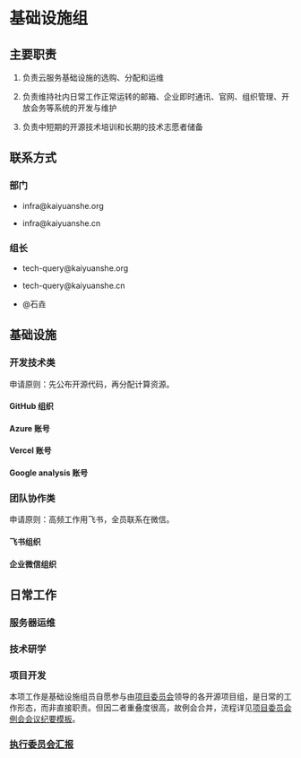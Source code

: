 # 基础设施组

## 主要职责

1. 负责云服务基础设施的选购、分配和运维

2. 负责维持社内日常工作正常运转的邮箱、企业即时通讯、官网、组织管理、开放会务等系统的开发与维护

3. 负责中短期的开源技术培训和长期的技术志愿者储备

## 联系方式

### 部门

- infra@kaiyuanshe\.org

- infra@kaiyuanshe\.cn

### 组长

- tech\-query@kaiyuanshe\.org

- tech\-query@kaiyuanshe\.cn

- @石垚

## 基础设施

### 开发技术类

申请原则：先公布开源代码，再分配计算资源。

#### GitHub 组织



#### Azure 账号



#### Vercel 账号



#### Google analysis 账号



### 团队协作类

申请原则：高频工作用飞书，全员联系在微信。

#### 飞书组织



#### 企业微信组织



## 日常工作

### 服务器运维

### 技术研学

### 项目开发

本项工作是基础设施组员自愿参与由[项目委员会](https://kaiyuanshe.feishu.cn/docx/EODAdHF2uoO38cxh2PxcBL9Fn9d)领导的各开源项目组，是日常的工作形态，而非直接职责。但因二者重叠度很高，故例会合并，流程详见[项目委员会例会会议纪要模板](https://kaiyuanshe.feishu.cn/wiki/wikcnjzSjhFVfAP23HTbmAeYLTb)。

### [执行委员会汇报](https://kaiyuanshe.feishu.cn/wiki/wikcnx39ZZxuwXA7jklAzImQkCe)



